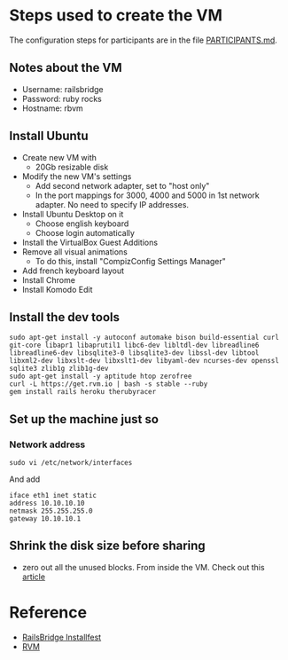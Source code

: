 # Steps used to create the VM

The configuration steps for participants are in the file
[PARTICIPANTS.md](/railsbridge-montreal/virtual_machine/blob/master/PARTICIPANTS.md).

## Notes about the VM

- Username: railsbridge
- Password: ruby rocks
- Hostname: rbvm

## Install Ubuntu

- Create new VM with
  - 20Gb resizable disk
- Modify the new VM's settings
  - Add second network adapter, set to "host only"
  - In the port mappings for 3000, 4000 and 5000 in 1st network adapter.
    No need to specify IP addresses.
- Install Ubuntu Desktop on it
  - Choose english keyboard
  - Choose login automatically
- Install the VirtualBox Guest Additions
- Remove all visual animations
  - To do this, install "CompizConfig Settings Manager"
- Add french keyboard layout
- Install Chrome
- Install Komodo Edit

## Install the dev tools

```shell
sudo apt-get install -y autoconf automake bison build-essential curl git-core libapr1 libaprutil1 libc6-dev libltdl-dev libreadline6 libreadline6-dev libsqlite3-0 libsqlite3-dev libssl-dev libtool libxml2-dev libxslt-dev libxslt1-dev libyaml-dev ncurses-dev openssl sqlite3 zlib1g zlib1g-dev
sudo apt-get install -y aptitude htop zerofree
curl -L https://get.rvm.io | bash -s stable --ruby
gem install rails heroku therubyracer
```

## Set up the machine just so

### Network address

```shell
sudo vi /etc/network/interfaces
```

And add

```
iface eth1 inet static
address 10.10.10.10
netmask 255.255.255.0
gateway 10.10.10.1
```

## Shrink the disk size before sharing

- zero out all the unused blocks. From inside the VM. Check out this
[article](http://dantwining.co.uk/2011/07/18/how-to-shrink-a-dynamically-expanding-guest-virtualbox-image/)

# Reference

- [RailsBridge Installfest](http://installfest.railsbridge.org/installfest/)
- [RVM](http://rvm.io)

